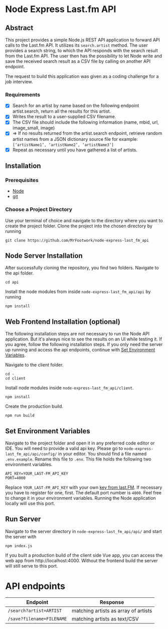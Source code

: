 # Node Express Last.fm API
## Abstract
This project provides a simple Node.js REST API application to forward API calls to the Last.fm API. It utilizes its `search.artist` method. The user provides a search string, to which the API responds with the search result from the Last.fm API. The user then has the possibility to let Node write and save the received search result as a CSV file by calling on another API endpoint.

The request to build this application was given as a coding challenge for a job interview.
### Requirements
- [x] Search for an artist by name based on the following endpoint artist.search, return all the
results for this artist.
- [x] Writes the result to a user-supplied CSV filename.
- [x] The CSV file should include the following information (name, mbid, url, image_small,
image)
- [x] ⇒ If no results returned from the artist.search endpoint, retrieve random artist names from a JSON dictionary source file for example:
`[‘artistName1’, ‘artistName2’, ‘artistName3’]`
- [x] Repeat as necessary until you have gathered a list of artists.

## Installation
### Prerequisites
- [Node](https://nodejs.org/en/download/)
- [git](https://git-scm.com/downloads)
### Choose a Project Directory
Use your terminal of choice and navigate to the directory where you want to create the project folder. Clone the project into the chosen directory by running
```shell
git clone https://github.com/MrFootwork/node-express-last_fm_api
```
## Node Server Installation
After successfully cloning the repository, you find two folders. Navigate to the api folder.
```shell
cd api
```
 Install the node modules from inside `node-express-last_fm_api/api` by running
```shell
npm install
```
## Web Frontend Installation (optional)
The following installation steps are not necessary to run the Node API application. But it's always nice to see the results on an UI while testing it. If you agree, follow the following installation steps. If you only need the server up running and access the api endpoints, continue with [Set Environment Variables](#set-environment-variables).

Navigate to the client folder.
```shell
cd -
cd client

```
Install node modules inside `node-express-last_fm_api/client`.
```shell
npm install
```
Create the production build.
```shell
npm run build
```
## Set Environment Variables
Navigate to the project folder and open it in any preferred code editor or IDE. You will need to provide a valid api key. Please go to `node-express-last_fm_api/api/config/` in your editor. You should find a file named `.env.example`. Rename this file to `.env`. This file holds the following two environment variables.
```shell
API_KEY=YOUR_LAST-FM_API_KEY
PORT=4000
```
Replace `YOUR_LAST-FM_API_KEY` with your own [key from last.FM](https://www.last.fm/api/accounts). If necessary you have to register for one, first. The default port number is `4000`. Feel free to change it in your environment variables. Running the Node application locally will use this port.
## Run Server
Navigate to the server directory in `node-express-last_fm_api/api/` and start the server with
```shell
npm index.js
```
If you built a production build of the client side Vue app, you can access the web app from http://localhost:4000. Without the frontend build the server will still serve to this port.
# API endpoints
| Endpoint | Response |
| ----------- | ----------- |
| `/search?artist=ARTIST` | matching artists as array of artists |
| `/save?filename=FILENAME` | matching artists as text/CSV |